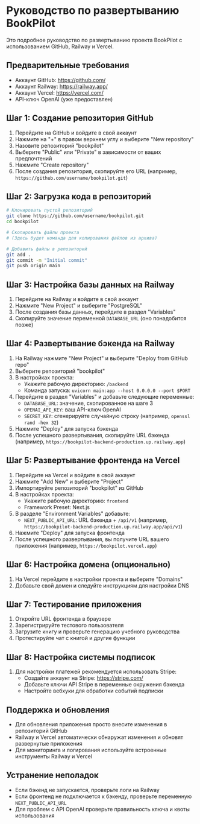 # Руководство по развертыванию BookPilot

Это подробное руководство по развертыванию проекта BookPilot с использованием GitHub, Railway и Vercel.

## Предварительные требования

- Аккаунт GitHub: https://github.com/
- Аккаунт Railway: https://railway.app/
- Аккаунт Vercel: https://vercel.com/
- API-ключ OpenAI (уже предоставлен)

## Шаг 1: Создание репозитория GitHub

1. Перейдите на GitHub и войдите в свой аккаунт
2. Нажмите на "+" в правом верхнем углу и выберите "New repository"
3. Назовите репозиторий "bookpilot"
4. Выберите "Public" или "Private" в зависимости от ваших предпочтений
5. Нажмите "Create repository"
6. После создания репозитория, скопируйте его URL (например, `https://github.com/username/bookpilot.git`)

## Шаг 2: Загрузка кода в репозиторий

```bash
# Клонировать пустой репозиторий
git clone https://github.com/username/bookpilot.git
cd bookpilot

# Скопировать файлы проекта
# (Здесь будет команда для копирования файлов из архива)

# Добавить файлы в репозиторий
git add .
git commit -m "Initial commit"
git push origin main
```

## Шаг 3: Настройка базы данных на Railway

1. Перейдите на Railway и войдите в свой аккаунт
2. Нажмите "New Project" и выберите "PostgreSQL"
3. После создания базы данных, перейдите в раздел "Variables"
4. Скопируйте значение переменной `DATABASE_URL` (оно понадобится позже)

## Шаг 4: Развертывание бэкенда на Railway

1. На Railway нажмите "New Project" и выберите "Deploy from GitHub repo"
2. Выберите репозиторий "bookpilot"
3. В настройках проекта:
   - Укажите рабочую директорию: `/backend`
   - Команда запуска: `uvicorn main:app --host 0.0.0.0 --port $PORT`
4. Перейдите в раздел "Variables" и добавьте следующие переменные:
   - `DATABASE_URL`: значение, скопированное на шаге 3
   - `OPENAI_API_KEY`: ваш API-ключ OpenAI
   - `SECRET_KEY`: сгенерируйте случайную строку (например, `openssl rand -hex 32`)
5. Нажмите "Deploy" для запуска бэкенда
6. После успешного развертывания, скопируйте URL бэкенда (например, `https://bookpilot-backend-production.up.railway.app`)

## Шаг 5: Развертывание фронтенда на Vercel

1. Перейдите на Vercel и войдите в свой аккаунт
2. Нажмите "Add New" и выберите "Project"
3. Импортируйте репозиторий "bookpilot" из GitHub
4. В настройках проекта:
   - Укажите рабочую директорию: `frontend`
   - Framework Preset: Next.js
5. В разделе "Environment Variables" добавьте:
   - `NEXT_PUBLIC_API_URL`: URL бэкенда + `/api/v1` (например, `https://bookpilot-backend-production.up.railway.app/api/v1`)
6. Нажмите "Deploy" для запуска фронтенда
7. После успешного развертывания, вы получите URL вашего приложения (например, `https://bookpilot.vercel.app`)

## Шаг 6: Настройка домена (опционально)

1. На Vercel перейдите в настройки проекта и выберите "Domains"
2. Добавьте свой домен и следуйте инструкциям для настройки DNS

## Шаг 7: Тестирование приложения

1. Откройте URL фронтенда в браузере
2. Зарегистрируйте тестового пользователя
3. Загрузите книгу и проверьте генерацию учебного руководства
4. Протестируйте чат с книгой и другие функции

## Шаг 8: Настройка системы подписок

1. Для настройки платежей рекомендуется использовать Stripe:
   - Создайте аккаунт на Stripe: https://stripe.com/
   - Добавьте ключи API Stripe в переменные окружения бэкенда
   - Настройте вебхуки для обработки событий подписки

## Поддержка и обновления

- Для обновления приложения просто внесите изменения в репозиторий GitHub
- Railway и Vercel автоматически обнаружат изменения и обновят развернутые приложения
- Для мониторинга и логирования используйте встроенные инструменты Railway и Vercel

## Устранение неполадок

- Если бэкенд не запускается, проверьте логи на Railway
- Если фронтенд не подключается к бэкенду, проверьте переменную `NEXT_PUBLIC_API_URL`
- Для проблем с API OpenAI проверьте правильность ключа и квоты использования
